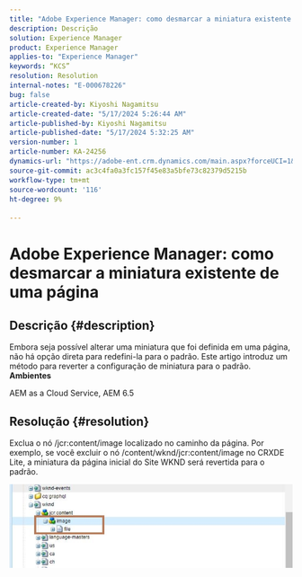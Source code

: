 ```yaml
---
title: "Adobe Experience Manager: como desmarcar a miniatura existente de uma página"
description: Descrição
solution: Experience Manager
product: Experience Manager
applies-to: "Experience Manager"
keywords: “KCS”
resolution: Resolution
internal-notes: "E-000678226"
bug: false
article-created-by: Kiyoshi Nagamitsu
article-created-date: "5/17/2024 5:26:44 AM"
article-published-by: Kiyoshi Nagamitsu
article-published-date: "5/17/2024 5:32:25 AM"
version-number: 1
article-number: KA-24256
dynamics-url: "https://adobe-ent.crm.dynamics.com/main.aspx?forceUCI=1&pagetype=entityrecord&etn=knowledgearticle&id=347ba20a-0e14-ef11-9f89-6045bd06eea5"
source-git-commit: ac3c4fa0a3fc157f45e83a5bfe73c82379d5215b
workflow-type: tm+mt
source-wordcount: '116'
ht-degree: 9%

---
```


# Adobe Experience Manager: como desmarcar a miniatura existente de uma página

## Descrição {#description}

Embora seja possível alterar uma miniatura que foi definida em uma página, não há opção direta para redefini-la para o padrão. Este artigo introduz um método para reverter a configuração de miniatura para o padrão.<br>
<b>Ambientes</b>

AEM as a Cloud Service, AEM 6.5


## Resolução {#resolution}


Exclua o nó /jcr:content/image localizado no caminho da página. Por exemplo, se você excluir o nó /content/wknd/jcr:content/image no CRXDE Lite, a miniatura da página inicial do Site WKND será revertida para o padrão.

![](assets/7ba6cb6c-0e14-ef11-9f89-6045bd06eea5.png)
